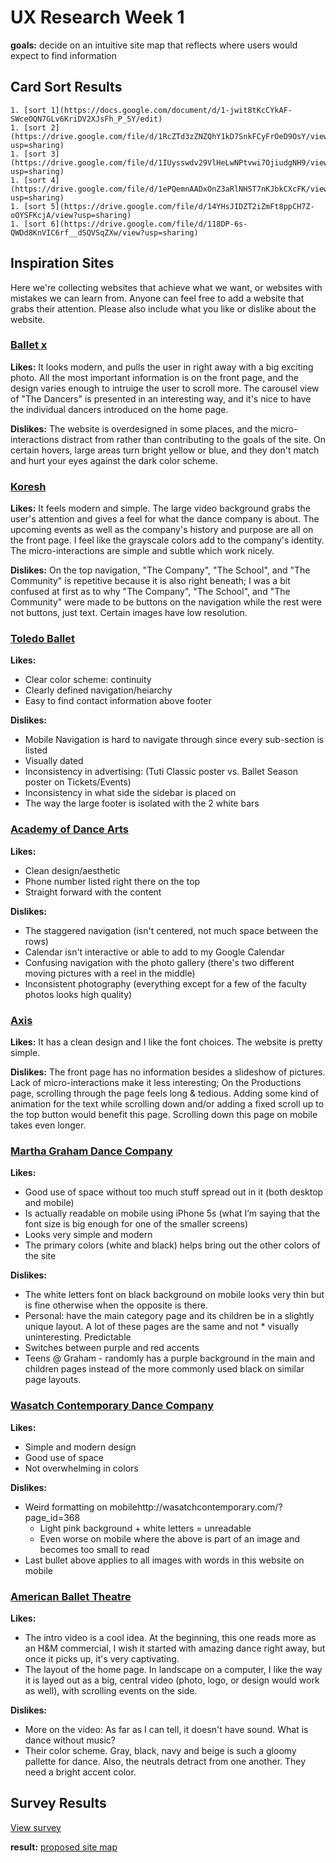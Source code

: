 # UX Research Week 1

**goals:** decide on an intuitive site map that reflects where users would expect to find information

## Card Sort Results

    1. [sort 1](https://docs.google.com/document/d/1-jwit8tKcCYkAF-SWceOQN7GLv6KriDV2XJsFh_P_5Y/edit)
    1. [sort 2](https://drive.google.com/file/d/1RcZTd3zZNZQhY1kD7SnkFCyFrOeD9OsY/view?usp=sharing)
    1. [sort 3](https://drive.google.com/file/d/1IUysswdv29VlHeLwNPtvwi7OjiudgNH9/view?usp=sharing)
    1. [sort 4](https://drive.google.com/file/d/1ePQemnAADxOnZ3aRlNH5T7nKJbkCXcFK/view?usp=sharing)
    1. [sort 5](https://drive.google.com/file/d/14YHsJIDZT2iZmFt8ppCH7Z-oOYSFKcjA/view?usp=sharing)
    1. [sort 6](https://drive.google.com/file/d/118DP-6s-QWDd8KnVIC6rf__dSQVSqZXw/view?usp=sharing)
   
## Inspiration Sites

Here we're collecting websites that achieve what we want, or websites with mistakes we can learn from. Anyone can feel free to add a website that grabs their attention. Please also include what you like or dislike about the website.

### [Ballet x](https://www.balletx.org/)

**Likes:** It looks modern, and pulls the user in right away with a big exciting photo. All the most important information is on the front page, and the design varies enough to intruige the user to scroll more. The carousel view of "The Dancers" is presented in an interesting way, and it's nice to have the individual dancers introduced on the home page.

**Dislikes:** The website is overdesigned in some places, and the micro-interactions distract from rather than contributing to the goals of the site. On certain hovers, large areas turn bright yellow or blue, and they don't match and hurt your eyes against the dark color scheme.

### [Koresh](https://www.koreshdance.org/)

**Likes:** It feels modern and simple. The large video background grabs the user's attention and gives a feel for what the dance company is about. The upcoming events as well as the company's history and purpose are all on the front page. I feel like the grayscale colors add to the company's identity. The micro-interactions are simple and subtle which work nicely.

**Dislikes:** On the top navigation, "The Company", "The School", and "The Community" is repetitive because it is also right beneath; I was a bit confused at first as to why "The Company", "The School", and "The Community" were made to be buttons on the navigation while the rest were not buttons, just text. Certain images have low resolution.

### [Toledo Ballet](http://www.toledoballet.net/)

**Likes:**
* Clear color scheme: continuity
* Clearly defined navigation/heiarchy
* Easy to find contact information above footer

**Dislikes:**
* Mobile Navigation is hard to navigate through since every sub-section is listed
* Visually dated
* Inconsistency in advertising: (Tuti Classic poster vs. Ballet Season poster on Tickets/Events)
* Inconsistency in what side the sidebar is placed on
* The way the large footer is isolated with the 2 white bars

### [Academy of Dance Arts](http://www.academyofdanceartsmtpleasant.com/)

**Likes:**
* Clean design/aesthetic
* Phone number listed right there on the top
* Straight forward with the content

**Dislikes:**
* The staggered navigation (isn't centered, not much space between the rows)
* Calendar isn't interactive or able to add to my Google Calendar
* Confusing navigation with the photo gallery (there's two different moving pictures with a reel in the middle)
* Inconsistent photography (everything except for a few of the faculty photos looks high quality)

### [Axis](http://www.axisdance.org/)

**Likes:** It has a clean design and I like the font choices. The website is pretty simple.

**Dislikes:** The front page has no information besides a slideshow of pictures. Lack of micro-interactions make it less interesting; On the Productions page, scrolling through the page feels long & tedious. Adding some kind of animation for the text while scrolling down and/or adding a fixed scroll up to the top button would benefit this page. Scrolling down this page on mobile takes even longer.

### [Martha Graham Dance Company](http://www.marthagraham.org/)

**Likes:**
* Good use of space without too much stuff spread out in it (both desktop and mobile)
* Is actually readable on mobile using iPhone 5s (what I’m saying that the font size is big enough for one of the smaller screens)
* Looks very simple and modern
* The primary colors (white and black) helps bring out the other colors of the site

**Dislikes:**
* The white letters font on black background on mobile looks very thin but is fine otherwise when the opposite is there.
* Personal: have the main category page and its children be in a slightly unique layout. A lot of these pages are the same and not * visually uninteresting. Predictable
* Switches between purple and red accents
* Teens @ Graham - randomly has a purple background in the main and children pages instead of the more commonly used black on similar page layouts.

### [Wasatch Contemporary Dance Company](http://wasatchcontemporary.com/)

**Likes:**
* Simple and modern design
* Good use of space
* Not overwhelming in colors

**Dislikes:** 
* Weird formatting on mobilehttp://wasatchcontemporary.com/?page_id=368
    * Light pink background + white letters = unreadable
    * Even worse on mobile where the above is part of an image and becomes too small to read
* Last bullet above applies to all images with words in this website on mobile

### [American Ballet Theatre](https://www.abt.org/)

**Likes:**
* The intro video is a cool idea. At the beginning, this one reads more as an H&M commercial, I wish it started with amazing dance right away, but once it picks up, it's very captivating.
* The layout of the home page. In landscape on a computer, I like the way it is layed out as a big, central video (photo, logo, or design would work as well), with scrolling events on the side.

**Dislikes:**
* More on the video: As far as I can tell, it doesn't have sound. What is dance without music?
* Their color scheme. Gray, black, navy and beige is such a gloomy pallette for dance. Also, the neutrals detract from one another. They need a bright accent color.


## Survey Results 

[View survey](https://drive.google.com/file/d/1Cv4yZVWh96UxjnjP9RRYdW_zuzuvN-9Y/view?usp=sharing)


**result:** [proposed site map](https://drive.google.com/file/d/1t3o7oRtRu4uBC4cYvG6-F8TAMbMx_nUi/view?usp=sharing)